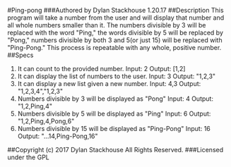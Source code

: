 #Ping-pong
###Authored by Dylan Stackhouse 1.20.17
##Description
This program will take a number from the user and will display that number and all whole numbers smaller than it. The numbers divisible by 3 will be replaced with the word "Ping," the words divisible by 5 will be replaced by "Pong," numbers divisible by both 3 and 5(or just 15) will be replaced with "Ping-Pong." This process is repeatable with any whole, positive number.
##Specs
1. It can count to the provided number. Input: 2 Output: [1,2]
2. It can display the list of numbers to the user. Input: 3 Output: "1,2,3"
3. It can display a new list given a new number. Input: 4,3 Output: "1,2,3,4","1,2,3"
4. Numbers divisible by 3 will be displayed as "Pong" Input: 4 Output: "1,2,Ping,4"
5. Numbers divisible by 5 will be displayed as "Ping" Input: 6 Output: "1,2,Ping,4,Pong,6"
6. Numbers divisible by 15 will be displayed as "Ping-Pong" Input: 16 Output: "...14,Ping-Pong,16"


##Copyright (c) 2017 Dylan Stackhouse All Rights Reserved.
###Licensed under the GPL
